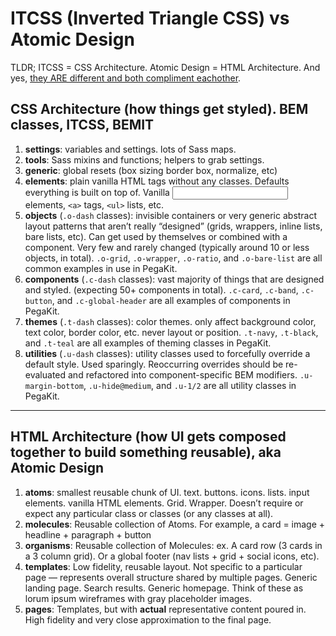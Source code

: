 # ITCSS (Inverted Triangle CSS) vs Atomic Design

TLDR; ITCSS = CSS Architecture. Atomic Design = HTML Architecture. And yes, <a href="https://twitter.com/salem_ghoweri/status/607575527373873153">they ARE different and both compliment eachother</a>.

## CSS Architecture (how things get styled). BEM classes, ITCSS, BEMIT 
1. __settings__: variables and settings. lots of Sass maps.
2. __tools__: Sass mixins and functions; helpers to grab settings.
3. __generic__: global resets (box sizing border box, normalize, etc)
4. __elements__: plain vanilla HTML tags without any classes. Defaults everything is built on top of. Vanilla <input> elements, `<a>` tags, `<ul>` lists, etc.
5. __objects__ (`.o-dash` classes): invisible containers or very generic abstract layout patterns that aren’t really “designed” (grids, wrappers, inline lists, bare lists, etc). Can get used by themselves or combined with a component. Very few and rarely changed (typically around 10 or less objects, in total). `.o-grid`, `.o-wrapper`, `.o-ratio`, and `.o-bare-list` are all common examples in use in PegaKit.
6. __components__ (`.c-dash` classes): vast majority of things that are designed and styled. (expecting 50+ components in total). `.c-card`, `.c-band`, `.c-button`, and `.c-global-header` are all examples of components in PegaKit.
7. __themes__ (`.t-dash` classes): color themes. only affect background color, text color, border color, etc. never layout or position. `.t-navy`, `.t-black`, and `.t-teal` are all examples of theming classes in PegaKit.
8. __utilities__ (`.u-dash` classes): utility classes used to forcefully override a default style. Used sparingly. Reoccurring overrides should be re-evaluated and refactored into component-specific BEM modifiers. `.u-margin-bottom`, `.u-hide@medium`, and `.u-1/2` are all utility classes in PegaKit.

<hr>

## HTML Architecture (how UI gets composed together to build something reusable), aka Atomic Design
1. __atoms__: smallest reusable chunk of UI. text. buttons. icons. lists. input elements. vanilla HTML elements. Grid. Wrapper. Doesn’t require or expect any particular class or classes (or any classes at all).
2. __molecules__: Reusable collection of Atoms. For example, a card = image + headline + paragraph + button
3. __organisms__: Reusable collection of Molecules: ex. A card row (3 cards in a 3 column grid). Or a global footer (nav lists + grid + social icons, etc).
4. __templates__: Low fidelity, reusable layout. Not specific to a particular page — represents overall structure shared by multiple pages. Generic landing page. Search results. Generic homepage. Think of these as lorum ipsum wireframes with gray placeholder images.
5. __pages__: Templates, but with __actual__ representative content poured in. High fidelity and very close approximation to the final page.
